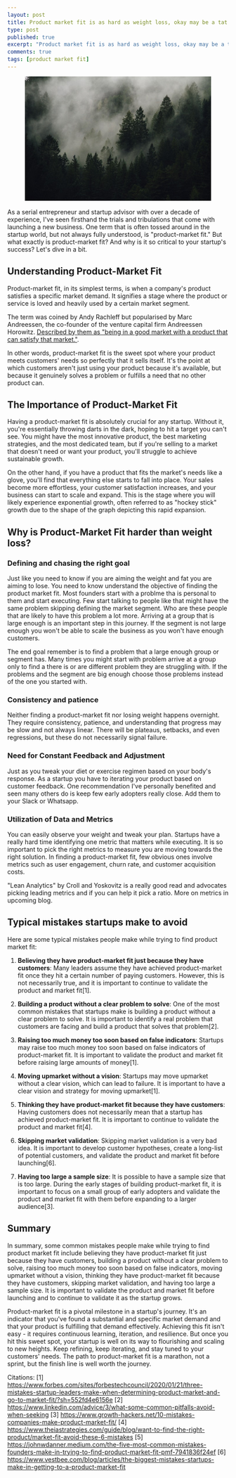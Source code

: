 ```yaml
---
layout: post
title: Product market fit is as hard as weight loss, okay may be a tat little harder. Typical mistakes startups make that you should avoid.
type: post
published: true
excerpt: "Product market fit is as hard as weight loss, okay may be a tat little harder but a lot of similarities. Understanding what it truly means to be in product market fit and avoiding typical mistakes startups make. What is product market fit?"
comments: true
tags: [product market fit]
---
```


<figure>
  <img src="../images/foggy-forest.jpg">
</figure>

As a serial entrepreneur and startup advisor with over a decade of experience, I've seen firsthand the trials and tribulations that come with launching a new business. One term that is often tossed around in the startup world, but not always fully understood, is "product-market fit." But what exactly is product-market fit? And why is it so critical to your startup's success? Let's dive in a bit.

## Understanding Product-Market Fit

Product-market fit, in its simplest terms, is when a company's product satisfies a specific market demand. It signifies a stage where the product or service is loved and heavily used by a certain market segment. 

The term was coined by  Andy Rachleff but popularised by Marc Andreessen, the co-founder of the venture capital firm Andreessen Horowitz. [Described by them as "being in a good market with a product that can satisfy that market."](https://a16z.com/2017/02/18/12-things-about-product-market-fit-2/).

In other words, product-market fit is the sweet spot where your product meets customers' needs so perfectly that it sells itself. It's the point at which customers aren't just using your product because it's available, but because it genuinely solves a problem or fulfills a need that no other product can.

## The Importance of Product-Market Fit

Having a product-market fit is absolutely crucial for any startup. Without it, you're essentially throwing darts in the dark, hoping to hit a target you can't see. You might have the most innovative product, the best marketing strategies, and the most dedicated team, but if you're selling to a market that doesn't need or want your product, you'll struggle to achieve sustainable growth.

On the other hand, if you have a product that fits the market's needs like a glove, you'll find that everything else starts to fall into place. Your sales become more effortless, your customer satisfaction increases, and your business can start to scale and expand. This is the stage where you will likely experience exponential growth, often referred to as "hockey stick" growth due to the shape of the graph depicting this rapid expansion.

## Why is Product-Market Fit harder than weight loss?

### Defining and chasing the right goal
Just like you need to know if you are aiming the weight and fat you are aiming to lose. You need to know understand the objective of finding the product market fit. Most founders start with a problme tha is personal to them and start executing. Few start talking to people like that might have the same problem skipping defining the market segment. Who are these people that are likely to have this problem a lot more. Arriving at a group that is large enough is an important step in this journey. If the segment is not large enough you won't be able to scale the business as you won't have enough customers.

The end goal remember is to find a problem that a large enough group or segment has. Many times you might start with problem arrive at a group only to find a there is or are different problem they are struggling with. If the problems and the segment are big enough choose those problems instead of the one you started with.

### Consistency and patience
Neither finding a product-market fit nor losing weight happens overnight. They require consistency, patience, and understanding that progress may be slow and not always linear. There will be plateaus, setbacks, and even regressions, but these do not necessarily signal failure.

### Need for Constant Feedback and Adjustment 
Just as you tweak your diet or exercise regimen based on your body's response. As a startup you have to iterating your product based on customer feedback. One recommendation I've personally benefited and seen many others do is keep few early adopters really close. Add them to your Slack or Whatsapp. 

### Utilization of Data and Metrics 
You can easily observe your weight and tweak your plan. Startups have a really hard time identifying one metric that matters while executing. It is so important to pick the right metrics to measure you are moving towards the right solution. In finding a product-market fit, few obvious ones involve metrics such as user engagement, churn rate, and customer acquisition costs. 

"Lean Analytics" by Croll and Yoskovitz is a really good read and advocates picking leading metrics and if you can help it pick a ratio. More on metrics in upcoming blog.

## Typical mistakes startups make to avoid

Here are some typical mistakes people make while trying to find product market fit:

1. **Believing they have product-market fit just because they have customers**: Many leaders assume they have achieved product-market fit once they hit a certain number of paying customers. However, this is not necessarily true, and it is important to continue to validate the product and market fit[1].

2. **Building a product without a clear problem to solve**: One of the most common mistakes that startups make is building a product without a clear problem to solve. It is important to identify a real problem that customers are facing and build a product that solves that problem[2].

3. **Raising too much money too soon based on false indicators**: Startups may raise too much money too soon based on false indicators of product-market fit. It is important to validate the product and market fit before raising large amounts of money[1].

4. **Moving upmarket without a vision**: Startups may move upmarket without a clear vision, which can lead to failure. It is important to have a clear vision and strategy for moving upmarket[1].

5. **Thinking they have product-market fit because they have customers**: Having customers does not necessarily mean that a startup has achieved product-market fit. It is important to continue to validate the product and market fit[4].

6. **Skipping market validation**: Skipping market validation is a very bad idea. It is important to develop customer hypotheses, create a long-list of potential customers, and validate the product and market fit before launching[6].

7. **Having too large a sample size**: It is possible to have a sample size that is too large. During the early stages of building product-market fit, it is important to focus on a small group of early adopters and validate the product and market fit with them before expanding to a larger audience[3].

## Summary

In summary, some common mistakes people make while trying to find product market fit include believing they have product-market fit just because they have customers, building a product without a clear problem to solve, raising too much money too soon based on false indicators, moving upmarket without a vision, thinking they have product-market fit because they have customers, skipping market validation, and having too large a sample size. It is important to validate the product and market fit before launching and to continue to validate it as the startup grows.

Product-market fit is a pivotal milestone in a startup's journey. It's an indicator that you've found a substantial and specific market demand and that your product is fulfilling that demand effectively. Achieving this fit isn't easy - it requires continuous learning, iteration, and resilience. But once you hit this sweet spot, your startup is well on its way to flourishing and scaling to new heights. Keep refining, keep iterating, and stay tuned to your customers' needs. The path to product-market fit is a marathon, not a sprint, but the finish line is well worth the journey.

Citations:
[1] https://www.forbes.com/sites/forbestechcouncil/2020/01/21/three-mistakes-startup-leaders-make-when-determining-product-market-and-go-to-market-fit/?sh=552fd4e6156e
[2] https://www.linkedin.com/advice/3/what-some-common-pitfalls-avoid-when-seeking
[3] https://www.growth-hackers.net/10-mistakes-companies-make-product-market-fit/
[4] https://www.theiastrategies.com/guide/blog/want-to-find-the-right-product/market-fit-avoid-these-6-mistakes
[5] https://johnwdanner.medium.com/the-five-most-common-mistakes-founders-make-in-trying-to-find-product-market-fit-pmf-7941836f24ef
[6] https://www.vestbee.com/blog/articles/the-biggest-mistakes-startups-make-in-getting-to-a-product-market-fit

